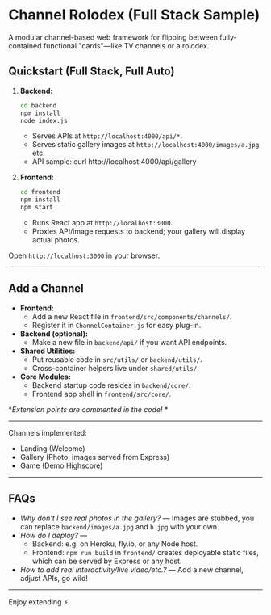 # Channel Rolodex (Full Stack Sample)

A modular channel-based web framework for flipping between fully-contained functional "cards"—like TV channels or a rolodex.

## Quickstart (Full Stack, Full Auto)

1. **Backend:**
    ```sh
    cd backend
    npm install
    node index.js
    ```

    - Serves APIs at `http://localhost:4000/api/*`.
    - Serves static gallery images at `http://localhost:4000/images/a.jpg` etc.
    - API sample: curl http://localhost:4000/api/gallery

2. **Frontend:**
    ```sh
    cd frontend
    npm install
    npm start
    ```

    - Runs React app at `http://localhost:3000`.
    - Proxies API/image requests to backend; your gallery will display actual photos.

Open `http://localhost:3000` in your browser.

---

## Add a Channel

- **Frontend:**
  - Add a new React file in `frontend/src/components/channels/`.
  - Register it in `ChannelContainer.js` for easy plug-in.
- **Backend (optional):**
  - Make a new file in `backend/api/` if you want API endpoints.
- **Shared Utilities:**
  - Put reusable code in `src/utils/` or `backend/utils/`.
  - Cross-container helpers live under `shared/utils/`.
- **Core Modules:**
  - Backend startup code resides in `backend/core/`.
  - Frontend app shell in `frontend/src/core/`.

**Extension points are commented in the code!* *

---

Channels implemented:

- Landing (Welcome)
- Gallery (Photo, images served from Express)
- Game (Demo Highscore)

---

## FAQs

- *Why don't I see real photos in the gallery?* — Images are stubbed, you can replace `backend/images/a.jpg` and `b.jpg` with your own.
- *How do I deploy?* —
  - Backend: e.g. on Heroku, fly.io, or any Node host.
  - Frontend: `npm run build` in `frontend/` creates deployable static files, which can be served by Express or any host.
- *How to add real interactivity/live video/etc.?* — Add a new channel, adjust APIs, go wild!

---
Enjoy extending ⚡️
